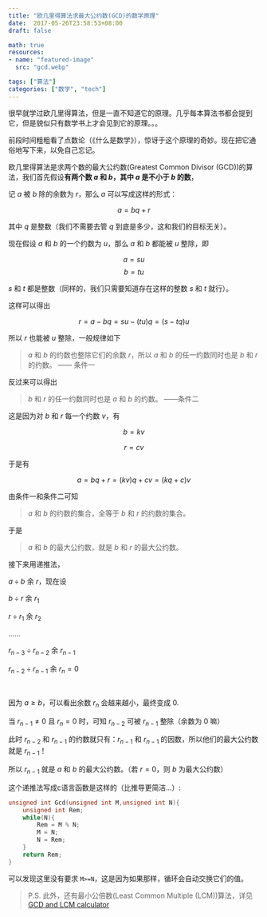 ```yaml
---
title: "欧几里得算法求最大公约数(GCD)的数学原理"
date:  2017-05-26T23:58:53+08:00
draft: false

math: true
resources:
- name: "featured-image"
  src: "gcd.webp"

tags: ["算法"]
categories: ["数学", "tech"]
---
```



很早就学过欧几里得算法，但是一直不知道它的原理。几乎每本算法书都会提到它，但是貌似只有数学书上才会见到它的原理。。。

前段时间粗粗看了点数论（《什么是数学》），惊讶于这个原理的奇妙。现在把它通俗地写下来，以免自己忘记。

欧几里得算法是求两个数的最大公约数(Greatest Common Divisor (GCD))的算法，我们首先假设**有两个数 $a$ 和 $b$，其中 $a$ 是不小于 $b$ 的数**，

记 $a$ 被 $b$ 除的余数为 $r$，那么 $a$ 可以写成这样的形式：

$$a = bq + r$$

其中 $q$ 是整数（我们不需要去管 $q$ 到底是多少，这和我们的目标无关）。

现在假设 $a$ 和 $b$ 的一个约数为 $u$，那么 $a$ 和 $b$ 都能被 $u$ 整除，即

$$a = su$$
$$b = tu$$

$s$ 和 $t$ 都是整数（同样的，我们只需要知道存在这样的整数 $s$ 和 $t$ 就行）。

这样可以得出

$$r = a - bq = su - (tu)q = (s - tq)u$$ 

所以 $r$ 也能被 $u$ 整除，一般规律如下

>$a$ 和 $b$ 的约数也整除它们的余数 $r$，所以 $a$ 和 $b$ 的任一约数同时也是 $b$ 和 $r$ 的约数。  —— 条件一

反过来可以得出

>$b$ 和 $r$ 的任一约数同时也是 $a$ 和 $b$ 的约数。  ——条件二

这是因为对 $b$ 和 $r$ 每一个约数 $v$，有

$$b = kv$$

$$r = cv$$

于是有

$$a = bq + r = (kv)q + cv = (kq + c)v$$

由条件一和条件二可知

>$a$ 和 $b$ 的约数的集合，全等于 $b$ 和 $r$ 的约数的集合。

于是

>$a$ 和 $b$ 的最大公约数，就是 $b$ 和 $r$ 的最大公约数。

接下来用递推法，

$a \div b$ 余 $r$，现在设

$b \div r$ 余 $r_1$

$r \div r_1$ 余 $r_2$

……

$r_{n-3} \div r_{n-2}$ 余 $r_{n-1}$

$r_{n-2} \div r_{n-1}$ 余 $r_n=0$

</br>

因为 $a \ge b$，可以看出余数 $r_n$ 会越来越小，最终变成 $0$.

当 $r_{n-1} \neq 0$ 且 $r_n = 0$ 时，可知 $r_{n-2}$ 可被 $r_{n-1}$ 整除（余数为 $0$ 嘛）

此时 $r_{n-2}$ 和 $r_{n-1}$ 的约数就只有：$r_{n-1}$ 和 $r_{n-1}$ 的因数，所以他们的最大公约数就是 $r_{n-1}$！

所以 $r_{n-1}$ 就是 $a$ 和 $b$ 的最大公约数。（若 $r = 0$，则 $b$ 为最大公约数）

 

这个递推法写成c语言函数是这样的（比推导更简洁...）:

```c
unsigned int Gcd(unsigned int M,unsigned int N){
    unsigned int Rem;
    while(N){
        Rem = M % N;
        M = N;
        N = Rem;
    }
    return Rem;
}
```

 

可以发现这里没有要求 `M>=N`，这是因为如果那样，循环会自动交换它们的值。
 
>P.S. 此外，还有最小公倍数(Least Common Multiple (LCM))算法，详见 [GCD and LCM calculator](https://www.mathportal.org/calculators/numbers-calculators/gcd-lcm-calculator.php)

 